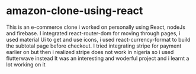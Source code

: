 # amazon-clone-using-react
This is an e-commerce clone i worked on personally using React, nodeJs and firebase.
I integrated react-router-dom for moving through pages, i used material Ui to get and use icons, i used react-currency-format to build the subtotal page before
checkout.
I tried integrating stripe for payment earlier on but then i realized stripe does not work in nigeria so i used flutterwave instead
It was an interesting and woderful project and i learnt a lot working on it
